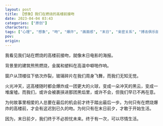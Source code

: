 ```yaml
---
layout: post
title: 【想象】我们在燃烧的高楼前接吻
date: 2023-04-04 03:43
categories: ["原创"]
characters: 
tags: ["心理", "想象", "吻", "爆炸", "画面感", "末日", "亲密关系", "搏击俱乐部", ""]
pov: 
origin: 
---
```


我看见我们站在燃烧的高楼前接吻，就像末日电影的海报。

背景里的建筑熊熊燃烧，金属和塑料在高温中噼啪作响。

窗户从顶楼往下依次炸裂，玻璃碎片在我们周身飞舞，而我们无知无觉。

火光冲天，这高楼随时都会爆炸成一团更大的火球，变成一朵冲天的黑云，变成一堆废墟。而我们，或许会被裹挟进那团黑焰里，或许不会，但我们早已不再在意。

为何故事里相爱的人总要在最后的机会前才终于踏出最后一步。为何只有在燃烧爆炸的高楼前，才会有这迟到已久的吻。为何只有在末日前夕，才敢于开始生活。

因为，末日前夕，我们终于不必担忧未来。终于有一次，可以尽情生活。
